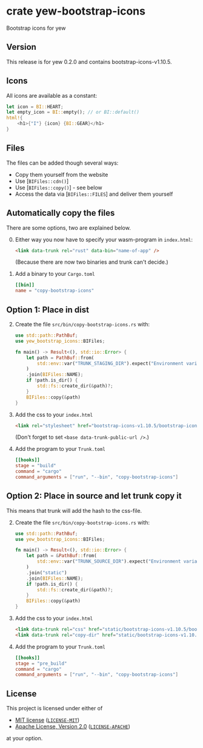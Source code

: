 # crate yew-bootstrap-icons

<!-- cargo-rdme start -->

Bootstrap icons for yew

## Version

This release is for yew 0.2.0 and contains bootstrap-icons-v1.10.5.

## Icons

All icons are available as a constant:
```rust
let icon = BI::HEART;
let empty_icon = BI::empty(); // or BI::default()
html!{
    <h1>{"I"} {icon} {BI::GEAR}</h1>
}
```

## Files

The files can be added though several ways:

* Copy them yourself from the website
* Use [`BIFiles::cdn()`]
* Use [`BIFiles::copy()`] - see below
* Access the data via [`BIFiles::FILES`] and deliver them yourself

## Automatically copy the files

There are some options, two are explained below.

0. Either way you now have to specify your wasm-program in `index.html`:
   ```html
   <link data-trunk rel="rust" data-bin="name-of-app" />
   ```
   (Because there are now two binaries and trunk can't decide.)

1. Add a binary to your `Cargo.toml`
   ```toml
   [[bin]]
   name = "copy-bootstrap-icons"
   ```

## Option 1: Place in dist

2. Create the file `src/bin/copy-bootstrap-icons.rs` with:
   ```rust
   use std::path::PathBuf;
   use yew_bootstrap_icons::BIFiles;

   fn main() -> Result<(), std::io::Error> {
       let path = PathBuf::from(
           std::env::var("TRUNK_STAGING_DIR").expect("Environment variable TRUNK_STAGING_DIR"),
       )
       .join(BIFiles::NAME);
       if !path.is_dir() {
           std::fs::create_dir(&path)?;
       }
       BIFiles::copy(&path)
   }
   ```

3. Add the css to your `index.html`
   ```html
   <link rel="stylesheet" href="bootstrap-icons-v1.10.5/bootstrap-icons.css" />
   ```
   (Don't forget to set `<base data-trunk-public-url />`.)

4. Add the program to your `Trunk.toml`
   ```toml
   [[hooks]]
   stage = "build"
   command = "cargo"
   command_arguments = ["run", "--bin", "copy-bootstrap-icons"]
   ```

## Option 2: Place in source and let trunk copy it

This means that trunk will add the hash to the css-file.

2. Create the file `src/bin/copy-bootstrap-icons.rs` with:
   ```rust
   use std::path::PathBuf;
   use yew_bootstrap_icons::BIFiles;

   fn main() -> Result<(), std::io::Error> {
       let path = &PathBuf::from(
           std::env::var("TRUNK_SOURCE_DIR").expect("Environment variable TRUNK_SOURCE_DIR"),
       )
       .join("static")
       .join(BIFiles::NAME);
       if !path.is_dir() {
           std::fs::create_dir(&path)?;
       }
       BIFiles::copy(&path)
   }
   ```

3. Add the css to your `index.html`
   ```html
   <link data-trunk rel="css" href="static/bootstrap-icons-v1.10.5/bootstrap-icons.css" />
   <link data-trunk rel="copy-dir" href="static/bootstrap-icons-v1.10.5/fonts" />
   ```

4. Add the program to your `Trunk.toml`
   ```toml
   [[hooks]]
   stage = "pre_build"
   command = "cargo"
   command_arguments = ["run", "--bin", "copy-bootstrap-icons"]
   ```

<!-- cargo-rdme end -->
## License

This project is licensed under either of

- [MIT license](https://opensource.org/licenses/MIT) ([`LICENSE-MIT`](https://github.com/alexkazik/ownable/blob/main/LICENSE-MIT))
- [Apache License, Version 2.0](https://www.apache.org/licenses/LICENSE-2.0) ([`LICENSE-APACHE`](https://github.com/alexkazik/ownable/blob/main/LICENSE-APACHE))

at your option.
